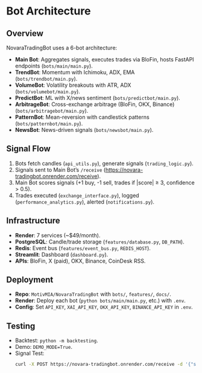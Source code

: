 # Bot Architecture

## Overview
NovaraTradingBot uses a 6-bot architecture:
- **Main Bot**: Aggregates signals, executes trades via BloFin, hosts FastAPI endpoints (`bots/main/main.py`).
- **TrendBot**: Momentum with Ichimoku, ADX, EMA (`bots/trendbot/main.py`).
- **VolumeBot**: Volatility breakouts with ATR, ADX (`bots/volumebot/main.py`).
- **PredictBot**: ML with X/news sentiment (`bots/predictbot/main.py`).
- **ArbitrageBot**: Cross-exchange arbitrage (BloFin, OKX, Binance) (`bots/arbitragebot/main.py`).
- **PatternBot**: Mean-reversion with candlestick patterns (`bots/patternbot/main.py`).
- **NewsBot**: News-driven signals (`bots/newsbot/main.py`).

## Signal Flow
1. Bots fetch candles (`api_utils.py`), generate signals (`trading_logic.py`).
2. Signals sent to Main Bot’s `/receive` (https://novara-tradingbot.onrender.com/receive).
3. Main Bot scores signals (+1 buy, -1 sell, trades if |score| ≥ 3, confidence > 0.5).
4. Trades executed (`exchange_interface.py`), logged (`performance_analytics.py`), alerted (`notifications.py`).

## Infrastructure
- **Render**: 7 services (~$49/month).
- **PostgreSQL**: Candle/trade storage (`features/database.py`, `DB_PATH`).
- **Redis**: Event bus (`features/event_bus.py`, `REDIS_HOST`).
- **Streamlit**: Dashboard (`dashboard.py`).
- **APIs**: BloFin, X (paid), OKX, Binance, CoinDesk RSS.

## Deployment
- **Repo**: `MotivMIA/NovaraTradingBot` with `bots/`, `features/`, `docs/`.
- **Render**: Deploy each bot (`python bots/main/main.py`, etc.) with `.env`.
- **Config**: Set `API_KEY`, `XAI_API_KEY`, `OKX_API_KEY`, `BINANCE_API_KEY` in `.env`.

## Testing
- Backtest: `python -m backtesting`.
- Demo: `DEMO_MODE=True`.
- Signal Test:
  ```bash
  curl -X POST https://novara-tradingbot.onrender.com/receive -d '{"symbol":"BTC-USDT","signal":"buy","confidence":0.8,"patterns":["news_bullish"],"timeframes":["1h"],"bot_name":"NewsBot"}'
  ```